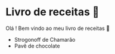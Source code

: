 # Livro de receitas :cake:

Olá ! Bem vindo ao meu livro de receitas :wave:

- Strogonoff de Chamarão
- Pavê de chocolate

